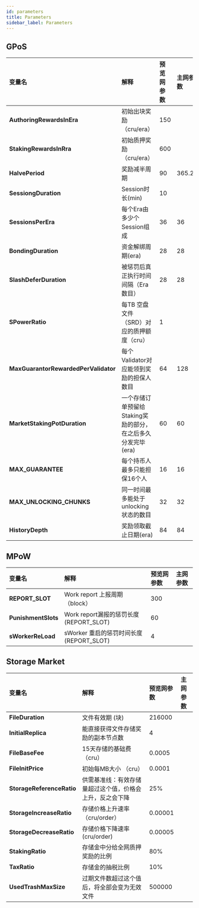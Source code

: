 ```yaml
---
id: parameters
title: Parameters
sidebar_label: Parameters
---
```



## GPoS

| **变量名**                           | **解释**                                                     | **预览网参数** | **主网参数** |
| :----------------------------------- | :----------------------------------------------------------- | :------------- | :----------- |
| **AuthoringRewardsInEra**            | 初始出块奖励（cru/era）                                      | 150            |              |
| **StakingRewardsInRra**              | 初始质押奖励（cru/era）                                      | 600            |              |
| **HalvePeriod**                      | 奖励减半周期                                                 | 90             | 365.25       |
| **SessiongDuration**                 | Session时长(min)                                             | 10             |              |
| **SessionsPerEra**                   | 每个Era由多少个Session组成                                   | 36             | 36           |
| **BondingDuration**                  | 资金解绑周期(era)                                            | 28             | 28           |
| **SlashDeferDuration**               | 被惩罚后真正执行时间间隔（Era数目）                          | 28             | 28           |
| **SPowerRatio**                      | 每TB 空盘文件（SRD）对应的质押额度（cru）                    | 1              |              |
| **MaxGuarantorRewardedPerValidator** | 每个Validator对应能领到奖励的担保人数目                      | 64             | 128          |
| **MarketStakingPotDuration**         | 一个存储订单预留给Staking奖励的部分，在之后多久分发完毕(era) | 60             | 60           |
| **MAX_GUARANTEE**                    | 每个持币人最多只能担保16个人                                 | 16             | 16           |
| **MAX_UNLOCKING_CHUNKS**             | 同一时间最多能处于unlocking状态的数目                        | 32             | 32           |
| **HistoryDepth**                     | 奖励领取截止日期(era)                                        | 84             | 84           |

## MPoW

| **变量名**          | **解释**                                 | **预览网参数** | **主网参数** |
| :------------------ | :--------------------------------------- | :------------- | :----------- |
| **REPORT_SLOT**     | Work report 上报周期（block）            | 300            | <br>         |
| **PunishmentSlots** | Work report漏报的惩罚长度(REPORT_SLOT)   | 60             | <br>         |
| **sWorkerReLoad**   | sWorker 重启的惩罚时间长度 (REPORT_SLOT) | 4              | <br>         |

## Storage Market

| **变量名**                | **解释**                                                 | **预览网参数** | **主网参数** |
| :------------------------ | :------------------------------------------------------- | :------------- | :----------- |
| **FileDuration**          | 文件有效期 (块)                                          | 216000         | <br>         |
| **InitialReplica**        | 能直接获得文件存储奖励的副本节点数                       | 4              | <br>         |
| **FileBaseFee**           | 15天存储的基础费 （cru）                                 | 0.0005         | <br>         |
| **FileInitPrice**         | 初始每MB大小 （cru）                                     | 0.0001         | <br>         |
| **StorageReferenceRatio** | 供需基准线：有效存储量超过这个值，价格会上升，反之会下降 | 25%            | <br>         |
| **StorageIncreaseRatio**  | 存储价格上升速率（cru/order）                            | 0.00001        | <br>         |
| **StorageDecreaseRatio**  | 存储价格下降速率(cru/order)                              | 0.00005        | <br>         |
| **StakingRatio**          | 存储金中分给全网质押奖励的比例                           | 80%            | <br>         |
| **TaxRatio**              | 存储金的抽税比例                                         | 10%            | <br>         |
| **UsedTrashMaxSize**      | 过期文件数超过这个值后，将全部会变为无效文件             | 500000         | <br>         |



